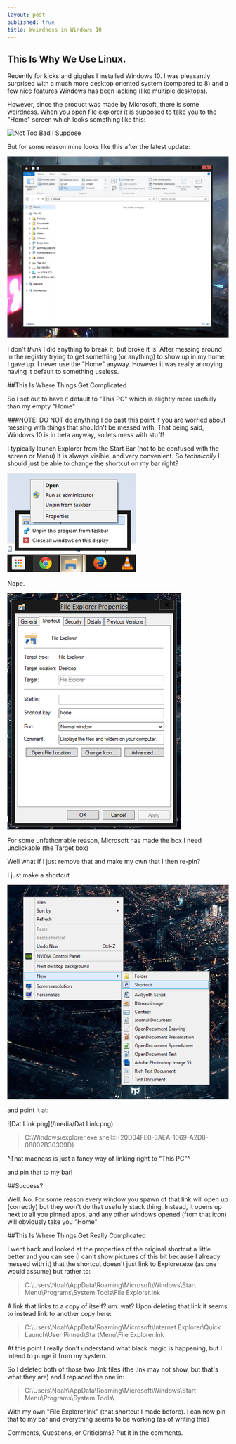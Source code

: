 ```yaml
---
layout: post
published: true
title: Weirdness in Windows 10
---
```


## This Is Why We Use Linux. 
 
Recently for kicks and giggles I installed Windows 10. I was pleasantly surprised with a much more desktop oriented system (compared to 8) and a few nice features Windows has been lacking (like multiple desktops). 
 
However, since the product was made by Microsoft, there is some weirdness. When you open file explorer it is supposed to take you to the "Home" screen which looks something like this: 
 
![Not Too Bad I Suppose](http://winaero.com/blog/wp-content/uploads/2014/10/windows-10-libraries-in-Home-folder.png) 
 
But for some reason mine looks like this after the latest update: 
 
![Fail](/media/fail.png)
 
I don't _think_ I did anything to break it, but broke it is. After messing around in the registry trying to get something (or anything) to show up in my home, I gave up. I never use the "Home" anyway. However it was really annoying having it default to something useless. 
 
##This Is Where Things Get Complicated 
 
So I set out to have it default to "This PC" which is slightly more usefully than my empty "Home" 
 
###NOTE: DO NOT do anything I do past this point if you are worried about messing with things that shouldn't be messed with. That being said, Windows 10 is in beta anyway, so lets mess with stuff! 
 
I typically launch Explorer from the Start Bar (not to be confused with the screen or Menu) It is always visible, and very convenient. So _technically_ I should just be able to change the shortcut on my bar right? 
 
![properties.png](/media/properties.png) 
 
Nope. 
 
![Failure.PNG](/_posts/Failure.PNG) 
 
For some unfathomable reason, Microsoft has made the box I need unclickable (the Target box) 
 
Well what if I just remove that and make my own that I then re-pin? 
 
I just make a shortcut

![Shorty.png](/_posts/Shorty.png)
 
and point it at:

![Dat Link.png](/media/Dat Link.png)

>C:\Windows\explorer.exe shell:::{20D04FE0-3AEA-1069-A2D8-08002B30309D} 

^That madness is just a fancy way of linking right to "This PC"^
 
and pin that to my bar! 
 
##Success? 
 
Well. No. For some reason every window you spawn of that link will open up (correctly) bot they won't do that usefully stack thing. Instead, it opens up next to all you pinned apps, and any other windows opened (from that icon) will obviously take you "Home" 
 
##This Is Where Things Get Really Complicated 
 
I went back and looked at the properties of the original shortcut a little better and you can see (I can't show pictures of this bit because I already messed with it) that the shortcut doesn't just link to Explorer.exe (as one would assume) but rather to: 
 
>C:\Users\Noah\AppData\Roaming\Microsoft\Windows\Start Menu\Programs\System Tools\File Explorer.lnk 
 
A link that links to a copy of itself? um. wat? Upon deleting that link it seems to instead link to another copy here: 
 
>C:\Users\Noah\AppData\Roaming\Microsoft\Internet Explorer\Quick Launch\User Pinned\StartMenu\File Explorer.lnk 
 
At this point I really don't understand what black magic is happening, but I intend to purge it from my system. 
 
So I deleted both of those two .lnk files (the .lnk may not show, but that's what they are) and I replaced the one in: 
>C:\Users\Noah\AppData\Roaming\Microsoft\Windows\Start Menu\Programs\System Tools\ 
 
With my own "File Explorer.lnk" (that shortcut I made before). I can now pin that to my bar and everything seems to be working (as of writing this) 
 
 
Comments, Questions, or Criticisms? Put it in the comments.